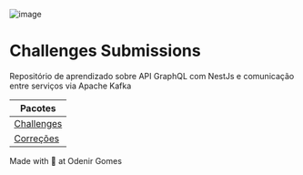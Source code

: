 ![image](https://user-images.githubusercontent.com/40845824/121069742-3accdb00-c7a4-11eb-87d0-3dc47e433762.png)

# Challenges Submissions

Repositório de aprendizado sobre API GraphQL com NestJs e comunicação entre serviços via Apache Kafka

| Pacotes                             |
| ----------------------------------- |
| [Challenges](/packages/challenges/) |
| [Correções](/packages/corrections/) |

Made with 💜 at Odenir Gomes
